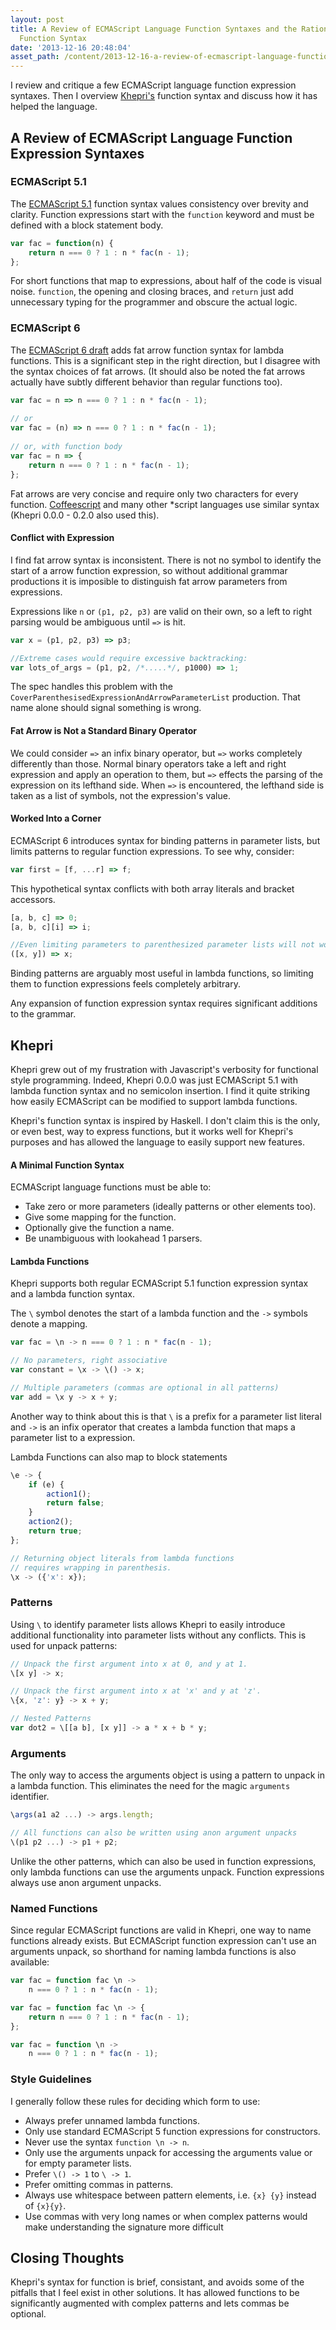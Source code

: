 ```yaml
---
layout: post
title: A Review of ECMAScript Language Function Syntaxes and the Rational Behind Khepri's
  Function Syntax
date: '2013-12-16 20:48:04'
asset_path: /content/2013-12-16-a-review-of-ecmascript-language-function-syntaxes-and-the-rational-behind-khepris-function-syntax
---
```

I review and critique a few ECMAScript language function expression syntaxes. Then I overview [Khepri's][khepri] function syntax and discuss how it has helped the language. 

## A Review of ECMAScript Language Function Expression Syntaxes

### ECMAScript 5.1
The [ECMAScript 5.1][ecmascript51] function syntax values consistency over brevity and clarity. Function expressions start with the `function` keyword and must be defined with a block statement body.

```js
var fac = function(n) {
    return n === 0 ? 1 : n * fac(n - 1);
};
```

For short functions that map to expressions, about half of the code is visual noise. `function`, the opening and closing braces, and `return` just add unnecessary typing for the programmer and obscure the actual logic.

### ECMAScript 6
The [ECMAScript 6 draft][ecmascript6draft] adds fat arrow function syntax for lambda functions. This is a significant step in the right direction, but I disagree with the syntax choices of fat arrows. (It should also be noted the fat arrows actually have subtly different behavior than regular functions too).

```js
var fac = n => n === 0 ? 1 : n * fac(n - 1);
    
// or
var fac = (n) => n === 0 ? 1 : n * fac(n - 1);
    
// or, with function body
var fac = n => {
    return n === 0 ? 1 : n * fac(n - 1);
};
```

Fat arrows are very concise and require only two characters for every function. [Coffeescript][coffeescript] and many other *script languages use similar syntax (Khepri 0.0.0 - 0.2.0 also used this). 

#### Conflict with Expression 
I find fat arrow syntax is inconsistent. There is not no symbol to identify the start of a arrow function expression, so without additional grammar productions it is imposible to distinguish fat arrow parameters from expressions.

Expressions like `n` or `(p1, p2, p3)` are valid on their own, so a left to right parsing would be ambiguous until `=>` is hit.

```js
var x = (p1, p2, p3) => p3;

//Extreme cases would require excessive backtracking:
var lots_of_args = (p1, p2, /*.....*/, p1000) => 1;
```

The spec handles this problem with the `CoverParenthesisedExpressionAndArrowParameterList` production. That name alone should signal something is wrong.

#### Fat Arrow is Not a Standard Binary Operator
We could consider `=>` an infix binary operator, but `=>` works completely differently than those. Normal binary operators take a left and right expression and apply an operation to them, but `=>` effects the parsing of the expression on its lefthand side. When `=>` is encountered, the lefthand side is taken as a list of symbols, not the expression's value.

#### Worked Into a Corner
ECMAScript 6 introduces syntax for binding patterns in parameter lists, but limits patterns to regular function expressions. To see why, consider:

```js
var first = [f, ...r] => f;
```

This hypothetical syntax conflicts with both array literals and bracket accessors.

```js
[a, b, c] => 0;
[a, b, c][i] => i;

//Even limiting parameters to parenthesized parameter lists will not work.
([x, y]) => x;
```

Binding patterns are arguably most useful in lambda functions, so limiting them to function expressions feels completely arbitrary.

Any expansion of function expression syntax requires significant additions to the grammar.

## Khepri
Khepri grew out of my frustration with Javascript's verbosity for functional style programming. Indeed, Khepri 0.0.0 was just ECMAScript 5.1 with lambda function syntax and no semicolon insertion. I find it quite striking how easily ECMAScript can be modified to support lambda functions.

Khepri's function syntax is inspired by Haskell. I don't claim this is the only, or even best, way to express functions, but it works well for Khepri's purposes and has allowed the language to easily support new features.

#### A Minimal Function Syntax
ECMAScript language functions must be able to:

* Take zero or more parameters (ideally patterns or other elements too).
* Give some mapping for the function.
* Optionally give the function a name.
* Be unambiguous with lookahead 1 parsers.

#### Lambda Functions
Khepri supports both regular ECMAScript 5.1 function expression syntax and a lambda function syntax. 

The `\` symbol denotes the start of a lambda function and the `->` symbols denote a mapping. 

```js
var fac = \n -> n === 0 ? 1 : n * fac(n - 1);

// No parameters, right associative
var constant = \x -> \() -> x;

// Multiple parameters (commas are optional in all patterns)
var add = \x y -> x + y;
```

Another way to think about this is that `\` is a prefix for a parameter list literal and `->` is an infix operator that creates a lambda function that maps a parameter list to a expression.

Lambda Functions can also map to block statements

```js
\e -> {
    if (e) {
        action1();
        return false;
    }
    action2();
    return true;
};

// Returning object literals from lambda functions
// requires wrapping in parenthesis.
\x -> ({'x': x});
```

### Patterns
Using `\` to identify parameter lists allows Khepri to easily introduce additional functionality into parameter lists without any conflicts. This is used for unpack patterns:

```js
// Unpack the first argument into x at 0, and y at 1.
\[x y] -> x;

// Unpack the first argument into x at 'x' and y at 'z'.
\{x, 'z': y} -> x + y;

// Nested Patterns
var dot2 = \[[a b], [x y]] -> a * x + b * y;
```

### Arguments
The only way to access the arguments object is using a pattern to unpack in a lambda function. This eliminates the need for the magic `arguments` identifier.

```js
\args(a1 a2 ...) -> args.length;

// All functions can also be written using anon argument unpacks
\(p1 p2 ...) -> p1 + p2;
```

Unlike the other patterns, which can also be used in function expressions, only lambda functions can use the arguments unpack. Function expressions always use anon argument unpacks.

### Named Functions 
Since regular ECMAScript functions are valid in Khepri, one way to name functions already exists. But ECMAScript function expression can't use an arguments unpack, so shorthand for naming lambda functions is also available:

```js
var fac = function fac \n ->
    n === 0 ? 1 : n * fac(n - 1);

var fac = function fac \n -> {
    return n === 0 ? 1 : n * fac(n - 1);
};

var fac = function \n ->
    n === 0 ? 1 : n * fac(n - 1);
```

### Style Guidelines
I generally follow these rules for deciding which form to use:

* Always prefer unnamed lambda functions.
* Only use standard ECMAScript 5 function expressions for constructors.
* Never use the syntax `function \n -> n`.
* Only use the arguments unpack for accessing the arguments value or for empty parameter lists.
* Prefer `\() -> 1` to `\ -> 1`.
* Prefer omitting commas in patterns.
* Always use whitespace between pattern elements, i.e. `{x} {y}` instead of `{x}{y}`.
* Use commas with very long names or when complex patterns would make understanding the signature more difficult


## Closing Thoughts
Khepri's syntax for function is brief, consistant, and avoids some of the pitfalls that I feel exist in other solutions. It has allowed functions to be significantly augmented with complex patterns and lets commas be optional. 


[khepri]: https://github.com/mattbierner/khepri
[ecmascript51]: http://www.ecma-international.org/ecma-262/5.1/
[ecmascript6draft]:https://people.mozilla.org/~jorendorff/es6-draft.html
[Coffeescript]: http://coffeescript.org/#literals